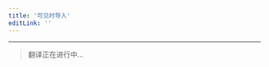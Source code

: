 ```yaml
---
title: '可见时导入'
editLink: ''
---
```


<script setup>
import ArticleTitle from '../components/ArticleTitle.vue'
</script>

<article-title title="可见时导入" sub="当非关键组件在视口中可见时导入" />

---

> 翻译正在进行中...
